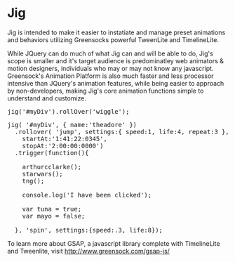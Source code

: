 Jig
===

Jig is intended to make it easier to instatiate and manage preset animations and behaviors utilizing Greensocks powerful TweenLite and TimelineLite.

While JQuery can do much of what Jig can and will be able to do, Jig's scope is smaller and it's target audience is predominatley web animators & motion designers, individuals who may or may not know any javascript. Greensock's Animation Platform is also much faster and less processor intensive than JQuery's animation features, while being easier to approach by non-developers, making Jig's core animation functions simple to understand and customize.


<pre>
jig('#myDiv').rollOver('wiggle');
</pre>

<pre>
jig( '#myDiv', { name:'theadore' })
  .rollover( 'jump', settings:{ speed:1, life:4, repeat:3 }, 
    startAt:'1:41:22:0345', 
    stopAt:'2:00:00:0000')
  .trigger(function(){
  
    arthurcclarke();
    starwars();
    tng();
    
    console.log('I have been clicked');
    
    var tuna = true;
    var mayo = false;
    
  }, 'spin', settings:{speed:.3, life:8});
</pre>

To learn more about GSAP, a javascript library complete with TimelineLite and Tweenlite, visit http://www.greensock.com/gsap-js/
